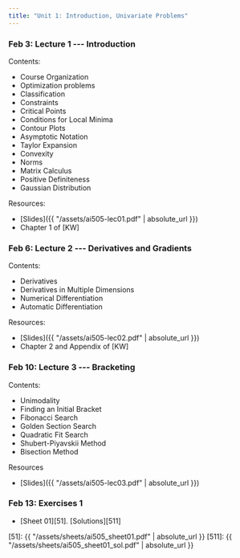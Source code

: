 ```yaml
---
title: "Unit 1: Introduction, Univariate Problems"
---
```


### Feb 3: Lecture 1 --- Introduction 

Contents: 

- Course Organization
- Optimization problems
- Classification
- Constraints
- Critical Points
- Conditions for Local Minima
- Contour Plots
- Asymptotic Notation
- Taylor Expansion
- Convexity
- Norms
- Matrix Calculus
- Positive Definiteness
- Gaussian Distribution

Resources:

- [Slides]({{ "/assets/ai505-lec01.pdf" | absolute_url }})
- Chapter 1 of [KW]

### Feb 6: Lecture 2 --- Derivatives and Gradients

Contents:

- Derivatives
- Derivatives in Multiple Dimensions
- Numerical Differentiation
- Automatic Differentiation

Resources:

- [Slides]({{ "/assets/ai505-lec02.pdf" | absolute_url }})
- Chapter 2 and Appendix of [KW]


### Feb 10: Lecture 3 --- Bracketing

Contents: 

- Unimodality
- Finding an Initial Bracket
- Fibonacci Search
- Golden Section Search
- Quadratic Fit Search
- Shubert-Piyavskii Method
- Bisection Method

Resources

- [Slides]({{ "/assets/ai505-lec03.pdf" | absolute_url }})


### Feb 13: Exercises 1
<!-- **Exercises**{: .label .label-purple }  -->

- [Sheet 01][51]. [Solutions][511]


[51]: {{ "/assets/sheets/ai505_sheet01.pdf" | absolute_url }}
[511]: {{ "/assets/sheets/ai505_sheet01_sol.pdf" | absolute_url }}

